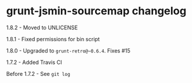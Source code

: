 # grunt-jsmin-sourcemap changelog
1.8.2 - Moved to UNLICENSE

1.8.1 - Fixed permissions for bin script

1.8.0 - Upgraded to `grunt-retro@~0.6.4`. Fixes #15

1.7.2 - Added Travis CI

Before 1.7.2 - See `git log`
